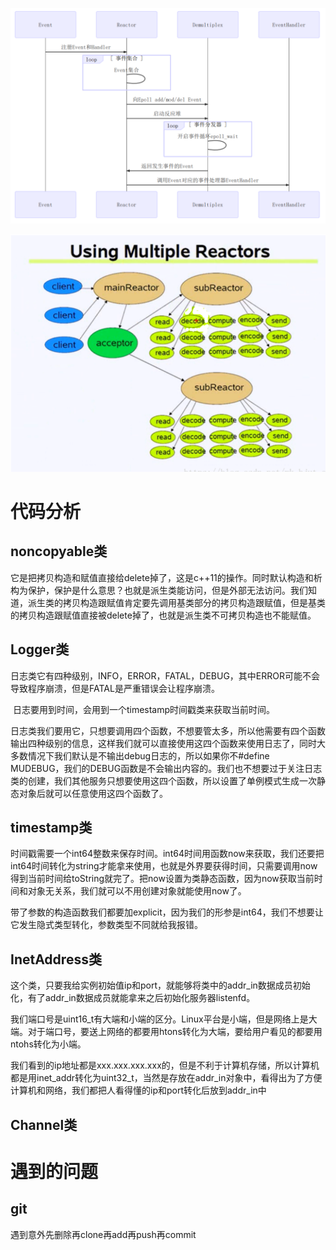 



![image-20211107153710288](image/image-20211107153710288.png)



![image-20211106163039308](image/image-20211106163039308.png)

 	

# 代码分析



## noncopyable类

它是把拷贝构造和赋值直接给delete掉了，这是c++11的操作。同时默认构造和析构为保护，保护是什么意思？也就是派生类能访问，但是外部无法访问。我们知道，派生类的拷贝构造跟赋值肯定要先调用基类部分的拷贝构造跟赋值，但是基类的拷贝构造跟赋值直接被delete掉了，也就是派生类不可拷贝构造也不能赋值。

## Logger类

​	日志类它有四种级别，INFO，ERROR，FATAL，DEBUG，其中ERROR可能不会导致程序崩溃，但是FATAL是严重错误会让程序崩溃。

​	日志要用到时间，会用到一个timestamp时间戳类来获取当前时间。

​	日志类我们要用它，只想要调用四个函数，不想要管太多，所以他需要有四个函数输出四种级别的信息，这样我们就可以直接使用这四个函数来使用日志了，同时大多数情况下我们默认是不输出debug日志的，所以如果你不#define MUDEBUG，我们的DEBUG函数是不会输出内容的。我们也不想要过于关注日志类的创建，我们其他服务只想要使用这四个函数，所以设置了单例模式生成一次静态对象后就可以任意使用这四个函数了。

## timestamp类

​	时间戳需要一个int64整数来保存时间。int64时间用函数now来获取，我们还要把int64时间转化为string才能拿来使用，也就是外界要获得时间，只需要调用now得到当前时间给toString就完了。把now设置为类静态函数，因为now获取当前时间和对象无关系，我们就可以不用创建对象就能使用now了。 

​	带了参数的构造函数我们都要加explicit，因为我们的形参是int64，我们不想要让它发生隐式类型转化，参数类型不同就给我报错。

## InetAddress类

​	这个类，只要我给实例初始值ip和port，就能够将类中的addr_in数据成员初始化，有了addr_in数据成员就能拿来之后初始化服务器listenfd。

​	我们端口号是uint16_t有大端和小端的区分。Linux平台是小端，但是网络上是大端。对于端口号，要送上网络的都要用htons转化为大端，要给用户看见的都要用ntohs转化为小端。

​	我们看到的ip地址都是xxx.xxx.xxx.xxx的，但是不利于计算机存储，所以计算机都是用inet_addr转化为uint32_t，当然是存放在addr_in对象中，看得出为了方便计算机和网络，我们都把人看得懂的ip和port转化后放到addr_in中

## Channel类



# 遇到的问题

## git

遇到意外先删除再clone再add再push再commit
